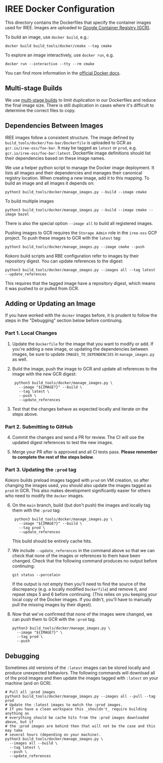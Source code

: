 # IREE Docker Configuration

This directory contains the Dockerfiles that specify the container images used
for IREE. Images are uploaded to
[Google Container Registry (GCR)](https://cloud.google.com/container-registry).

To build an image, use `docker build`, e.g.:

```shell
docker build build_tools/docker/cmake --tag cmake
```

To explore an image interactively, use `docker run`, e.g.

```shell
docker run --interactive --tty --rm cmake
```

You can find more information in the
[official Docker docs](https://docs.docker.com/get-started/overview/).

## Multi-stage Builds

We use
[multi-stage builds](https://docs.docker.com/develop/develop-images/multistage-build/)
to limit duplication in our Dockerfiles and reduce the final image size. There
is still duplication in cases where it's difficult to determine the correct
files to copy.

## Dependencies Between Images

IREE images follow a consistent structure. The image defined by
`build_tools/docker/foo-bar/Dockerfile` is uploaded to GCR as
`gcr.io/iree-oss/foo-bar`. It may be tagged as `latest` or `prod`, e.g.
`gcr.io/iree-oss/foo-bar:latest`. Dockerfile image definitions should list their
dependencies based on these image names.

We use a helper python script to manage the Docker image deployment. It lists
all images and their dependencies and manages their canonical registry location.
When creating a new image, add it to this mapping. To build an image and all
images it depends on:

```shell
python3 build_tools/docker/manage_images.py --build --image cmake
```

To build multiple images

```shell
python3 build_tools/docker/manage_images.py --build --image cmake --image bazel
```

There is also the special option `--image all` to build all registered images.

Pushing images to GCR requires the `Storage Admin` role in the `iree-oss` GCP
project. To push these images to GCR with the `latest` tag:

```shell
python3 build_tools/docker/manage_images.py --image cmake --push
```

Kokoro build scripts and RBE configuration refer to images by their repository
digest. You can update references to the digest:

```shell
python3 build_tools/docker/manage_images.py --images all --tag latest --update_references
```

This requires that the tagged image have a repository digest, which means it was
pushed to or pulled from GCR.

## Adding or Updating an Image

If you have worked with the `docker` images before, it is prudent to follow the
steps in the "Debugging" section below before continuing.

### Part 1. Local Changes

1. Update the `Dockerfile` for the image that you want to modify or add. If
   you're adding a new image, or updating the dependencies between images, be
   sure to update `IMAGES_TO_DEPENDENCIES` in `manage_images.py` as well.
2. Build the image, push the image to GCR and update all references to the image
   with the new GCR digest:

   ```shell
    python3 build_tools/docker/manage_images.py \
      --image "${IMAGE?}" --build \
      --tag latest \
      --push \
      --update_references
    ```

3. Test that the changes behave as expected locally and iterate on the steps
   above.

### Part 2. Submitting to GitHub

4. Commit the changes and send a PR for review. The CI will use the updated
   digest references to test the new images.

5. Merge your PR after is approved and all CI tests pass. **Please remember to
   complete the rest of the steps below**.

### Part 3. Updating the `:prod` tag

Kokoro builds preload images tagged with `prod` on VM creation, so after
changing the images used, you should also update the images tagged as `prod`
in GCR. This also makes development significantly easier for others who need to
modify the `docker` images.

6. On the `main` branch, build (but don't push) the images and locally tag them
   with the `:prod` tag:

   ```shell
    python3 build_tools/docker/manage_images.py \
      --image "${IMAGE?}" --build \
      --tag prod \
      --update_references
    ```

    This build should be entirely cache hits.
7. We include `--update_references` in the command above so that we can check
   that none of the images or references to them have been changed. Check that
   the following command produces no output before continuing:

   ```shell
   git status --porcelain
   ```

   If the output is not empty then you'll need to find the source of the
   discrepancy (e.g. a locally modified `Dockerfile`) and remove it, and repeat
   steps 5 and 6 before continuing. (This relies on you keeping your local copy
   of the Docker images. If you didn't, you'll have to manually pull the missing
   images by their digest).
8. Now that we've confirmed that none of the images were changed, we can push
   them to GCR with the `:prod` tag.

    ```shell
    python3 build_tools/docker/manage_images.py \
      --image "${IMAGE?}" \
      --tag prod \
      --push
    ```

## Debugging

Sometimes old versions of the `:latest` images can be stored locally and produce
unexpected behaviors. The following commands will download all of the prod
images and then update the images tagged with `:latest` on your machine (and on
GCR).

```shell
# Pull all :prod images
python3 build_tools/docker/manage_images.py --images all --pull --tag prod
# Update the :latest images to match the :prod images.
# If you have a clean workspace this _shouldn't_ require building anything as
# everything should be cache hits from the :prod images downloaded above, but if
# the :prod images are behind then that will not be the case and this may take
# several hours (depending on your machine).
python3 build_tools/docker/manage_images.py \
  --images all --build \
  --tag latest \
  --push \
  --update_references
```
